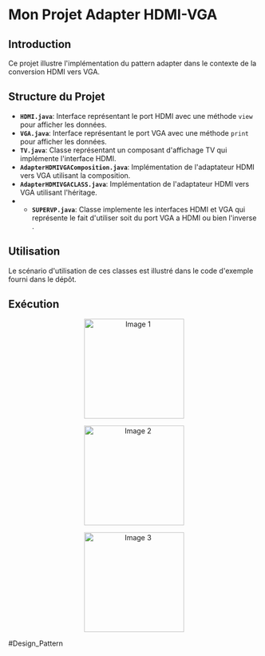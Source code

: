 # Mon Projet Adapter HDMI-VGA

## Introduction

Ce projet illustre l'implémentation du pattern adapter dans le contexte de la conversion HDMI vers VGA.

## Structure du Projet

- **`HDMI.java`**: Interface représentant le port HDMI avec une méthode `view` pour afficher les données.
- **`VGA.java`**: Interface représentant le port VGA avec une méthode `print` pour afficher les données.
- **`TV.java`**: Classe représentant un composant d'affichage TV qui implémente l'interface HDMI.
- **`AdapterHDMIVGAComposition.java`**: Implémentation de l'adaptateur HDMI vers VGA utilisant la composition.
- **`AdapterHDMIVGACLASS.java`**: Implémentation de l'adaptateur HDMI vers VGA utilisant l'héritage.
- - **`SUPERVP.java`**: Classe  implemente les interfaces HDMI  et VGA qui représente le fait d'utiliser soit du port VGA a HDMI ou bien l'inverse .

## Utilisation

Le scénario d'utilisation de ces classes est illustré dans le code d'exemple fourni dans le dépôt.

## Exécution
<p align="center">
  <img src="https://github.com/2002marie03/AdapterPattern/assets/95045123/9ebf4a4e-799b-44b2-9b8c-0a3e19d176c9" width="200" alt="Image 1">
</p>

<p align="center">
  <img src="https://github.com/2002marie03/AdapterPattern/assets/95045123/407bf07b-7b48-4d64-af64-6938300ce61d" width="200" alt="Image 2">
</p>

<p align="center">
  <img src="https://github.com/2002marie03/AdapterPattern/assets/95045123/ddda147d-c58f-4eac-81f8-3fda093d8be6" width="200" alt="Image 3">
</p>



#Design_Pattern
